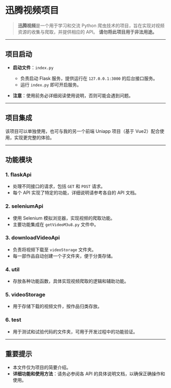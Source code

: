 # 迅腾视频项目

> **迅腾视频**是一个用于学习和交流 Python 爬虫技术的项目，旨在实现对视频资源的收集与爬取，并提供相应的 API。
> **请勿将此项目用于非法用途。**

---

## 项目启动

- **启动文件**：`index.py`

  - 负责启动 Flask 服务，提供运行在 `127.0.0.1:3000` 的后台接口服务。
  - 运行 `index.py` 即可开启服务。

- **注意**：使用前务必详细阅读使用说明，否则可能会遇到问题。

---

## 项目集成

该项目可以单独使用，也可与我的另一个前端 Uniapp 项目（基于 Vue2）配合使用，实现更完整的体验。

---

## 功能模块

### 1. flaskApi

- 处理不同接口的请求，包括 `GET` 和 `POST` 请求。
- 每个 API 实现了特定的功能，详细说明请参考各自的 API 文档。

### 2. seleniumApi

- 使用 Selenium 模拟浏览器，实现视频的爬取功能。
- 主要功能集成在 `getVideoM3u8.py` 文件中。

### 3. downloadVideoApi

- 负责将视频下载至 `videoStorage` 文件夹。
- 每一部作品自动创建一个子文件夹，便于分类存储。

### 4. util

- 存放各种功能函数，具体实现视频爬取的逻辑和辅助功能。

### 5. videoStorage

- 用于存储下载的视频文件，按作品归类存放。

### 6. test

- 用于测试和试验代码的文件夹，可用于开发过程中的功能验证。

---

## 重要提示

- 本文件仅为项目的简要介绍。
- **详细功能和使用方法**：请务必参阅各 API 的具体说明文档，以确保正确操作和使用。
